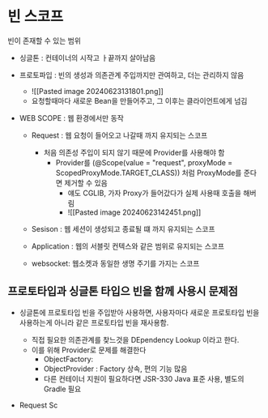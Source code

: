 
# 빈 스코프

빈이 존재할 수 있는 범위 
 - 싱글톤 : 컨테이너의 시작고 ㅏ끝까지 살아남음
 - 프로토파입 : 빈의 생성과 의존관계 주입까지만 관여하고, 더는 관리하지 않음 
	 - ![[Pasted image 20240623131801.png]]
	- 요청할때마다 새로운 Bean을 만들어주고, 그 이후는 클라이언트에게 넘김

- WEB SCOPE : 웹 환경에서만 동작 
	- Request : 웹 요청이 들어오고 나갈때 까지 유지되는 스코프 
		- 처음 의존성 주입이 되지 않기 때문에 Provider를 사용해야 함 
			- Provider를 (@Scope(value = "request", proxyMode = ScopedProxyMode.TARGET_CLASS)) 처럼 ProxyMode를 준다면 제거할 수 있음
				- 얘도 CGLIB, 가자 Proxy가 들어갔다가 실제 사용때 호출을 해버림
				- ![[Pasted image 20240623142451.png]]

	- Sesison : 웹 세션이 생성되고 종료될 떄 까지 유지되는 스코프 
	- Application : 웹의 서블릿 컨텍스와 같은 범위로 유지되는 스코프
	- websocket: 웹소켓과 동일한 생명 주기를 가지는 스코프

## 프로토타입과 싱글톤 타입으 빈을 함께 사용시 문제점 
- 싱글톤에 프로토타입 빈을 주입받아 사용하면, 사용자마다 새로운 프로토타입 빈을 사용하는게 아니라 같은 프로토타입 빈을 재사용함. 
	- 직접 필요한 의존관계를 찾느것을 DEpendency Lookup 이라고 한다. 
	- 이를 위해 Provider로 문제를 해결한다
		- ObjectFactory: 
		- ObjectProvider : Factory 상속, 편의 기능 많음 
		- 다른 컨테이너 지원이 필요하다면 JSR-330 Java 표준 사용, 별도의 Gradle 필요

- Request Sc